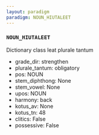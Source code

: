 ```yaml
---
layout: paradigm
paradigm: NOUN_HIUTALEET
---
```

### ` NOUN_HIUTALEET `

Dictionary class leat plurale tantum
* grade_dir: strengthen
* plurale_tantum: obligatory
* pos: NOUN
* stem_diphthong: None
* stem_vowel: None
* upos: NOUN
* harmony: back
* kotus_av: None
* kotus_tn: 48
* clitics: False
* possessive: False
